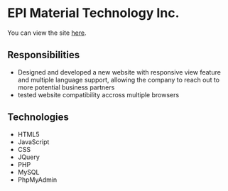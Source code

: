 # EPI Material Technology Inc.

You can view the site [here](http://test.epi-taiwan.com/index.php?lang=en).

## Responsibilities
* Designed and developed a new website with responsive view feature and multiple language support, allowing the company to reach out to more potential business partners
* tested website compatibility accross multiple browsers

## Technologies
* HTML5
* JavaScript
* CSS
* JQuery
* PHP
* MySQL
* PhpMyAdmin